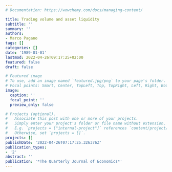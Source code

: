 ```yaml
---
# Documentation: https://wowchemy.com/docs/managing-content/

title: Trading volume and asset liquidity
subtitle: ''
summary: ''
authors:
- Marco Pagano
tags: []
categories: []
date: '1989-01-01'
lastmod: 2022-04-26T09:17:25+02:00
featured: false
draft: false

# Featured image
# To use, add an image named `featured.jpg/png` to your page's folder.
# Focal points: Smart, Center, TopLeft, Top, TopRight, Left, Right, BottomLeft, Bottom, BottomRight.
image:
  caption: ''
  focal_point: ''
  preview_only: false

# Projects (optional).
#   Associate this post with one or more of your projects.
#   Simply enter your project's folder or file name without extension.
#   E.g. `projects = ["internal-project"]` references `content/project/deep-learning/index.md`.
#   Otherwise, set `projects = []`.
projects: []
publishDate: '2022-04-26T07:17:25.326376Z'
publication_types:
- '2'
abstract: ''
publication: '*The Quarterly Journal of Economics*'
---
```

